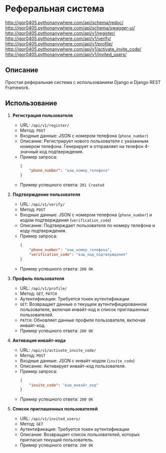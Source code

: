 # Реферальная система

http://igor0405.pythonanywhere.com/api/schema/redoc/
http://igor0405.pythonanywhere.com/api/schema/swagger-ui/
http://igor0405.pythonanywhere.com/api/v1/register/
http://igor0405.pythonanywhere.com/api/v1/verify/
http://igor0405.pythonanywhere.com/api/v1/profile/
http://igor0405.pythonanywhere.com/api/v1/activate_invite_code/
http://igor0405.pythonanywhere.com/api/v1/invited_users/

## Описание

Простая реферальная система с использованием Django и Django REST Framework.

## Использование

1. **Регистрация пользователя**
   - URL: `/api/v1/register/`
   - Метод: `POST`
   - Входные данные: JSON с номером телефона (`phone_number`)
   - Описание: Регистрирует нового пользователя с указанным номером телефона. Генерирует и отправляет на телефон 4-значный код подтверждения.
   - Пример запроса:
     ```json
     {
         "phone_number": "ваш_номер_телефона"
     }
     ```
   - Пример успешного ответа: `201 Created`

2. **Подтверждение пользователя**
   - URL: `/api/v1/verify/`
   - Метод: `POST`
   - Входные данные: JSON с номером телефона (`phone_number`) и кодом подтверждения (`verification_code`)
   - Описание: Подтверждает пользователя по номеру телефона и коду подтверждения.
   - Пример запроса:
     ```json
     {
         "phone_number": "ваш_номер_телефона",
         "verification_code": "ваш_код_подтверждения"
     }
     ```
   - Пример успешного ответа: `200 OK`

3. **Профиль пользователя**
   - URL: `/api/v1/profile/`
   - Метод: `GET`, `PATCH`
   - Аутентификация: Требуется токен аутентификации
   - `GET`: Возвращает данные о текущем аутентифицированном пользователе, включая инвайт-код и список приглашенных пользователей.
   - `PATCH`: Обновляет данные профиля пользователя, включая инвайт-код.
   - Пример успешного ответа: `200 OK`

4. **Активация инвайт-кода**
   - URL: `/api/v1/activate_invite_code/`
   - Метод: `POST`
   - Входные данные: JSON с инвайт-кодом (`invite_code`)
   - Описание: Активирует инвайт-код пользователя.
   - Пример запроса:
     ```json
     {
         "invite_code": "ваш_инвайт_код"
     }
     ```
   - Пример успешного ответа: `200 OK`

5. **Список приглашенных пользователей**
   - URL: `/api/v1/invited_users/`
   - Метод: `GET`
   - Аутентификация: Требуется токен аутентификации
   - Описание: Возвращает список пользователей, которых пригласил текущий пользователь.
   - Пример успешного ответа: `200 OK`
